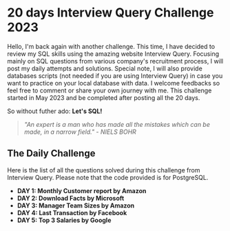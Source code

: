 # 20 days Interview Query Challenge 2023  

Hello, I'm back again with another challenge. This time, I have decided to review my SQL skills using the amazing website Interview Query. Focusing mainly on SQL questions from various company's recruitment process, I will post my daily attempts and solutions. Special note, I will also provide databases scripts (not needed if you are using Interview Query) in case you want to practice on your local database with data. I welcome feedbacks so feel free to comment or share your own journey with me. This challenge started in May 2023 and be completed after posting all the 20 days.  

So without futher ado: **Let's SQL!**  

 > *"An expert is a man who has made all the mistakes which can be made, in a narrow field." - NIELS BOHR*  
  
## The Daily Challenge
  
Here is the list of all the questions solved during this challenge from Interview Query. Please note that the code provided is for PostgreSQL. 

- **DAY 1: Monthly Customer report by Amazon**  
- **DAY 2: Download Facts by Microsoft**  
- **DAY 3: Manager Team Sizes by Amazon**  
- **DAY 4: Last Transaction by Facebook**  
- **DAY 5: Top 3 Salaries by Google**  